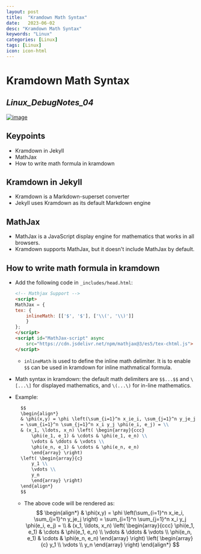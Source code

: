 ```yaml
---
layout: post
title:  "Kramdown Math Syntax"
date:   2023-06-02
desc: "Kramdown Math Syntax"
keywords: "Linux"
categories: [Linux]
tags: [Linux]
icon: icon-html
---
```


# Kramdown Math Syntax
## _Linux_DebugNotes_04_

[![image](https://fossbytes.com/wp-content/uploads/2020/02/Ubuntu-18.04.4-release.jpg)](https://docs.mathjax.org/en/latest/web/start.html)

## Keypoints 
- Kramdown in Jekyll
- MathJax 
- How to write math formula in kramdown

## Kramdown in Jekyll
- Kramdown is a Markdown-superset converter
- Jekyll uses Kramdown as its default Markdown engine


## MathJax
- MathJax is a JavaScript display engine for mathematics that works in all browsers.
- Kramdown supports MathJax, but it doesn't include MathJax by default.

## How to write math formula in kramdown
- Add the following code in `_includes/head.html`:
    ```html
    <!-- Mathjax Support -->
    <script>
    MathJax = {
    tex: {
        inlineMath: [['$', '$'], ['\\(', '\\)']]
        }
    };
    </script>
    <script id="MathJax-script" async
        src="https://cdn.jsdelivr.net/npm/mathjax@3/es5/tex-chtml.js">
    </script>
    ```
    - `inlineMath` is used to define the inline math delimiter. It is to enable `$$` can be used in kramdown for inline mathmatical formula.

- Math syntax in kramdown: the default math delimiters are `$$...$$` and `\[...\]` for displayed mathematics, and `\(...\)` for in-line mathematics.
- Example:
  ```markdown
    $$
    \begin{align*}
    & \phi(x,y) = \phi \left(\sum_{i=1}^n x_ie_i, \sum_{j=1}^n y_je_j \right)
    = \sum_{i=1}^n \sum_{j=1}^n x_i y_j \phi(e_i, e_j) = \\
    & (x_1, \ldots, x_n) \left( \begin{array}{ccc}
        \phi(e_1, e_1) & \cdots & \phi(e_1, e_n) \\
        \vdots & \ddots & \vdots \\
        \phi(e_n, e_1) & \cdots & \phi(e_n, e_n)
        \end{array} \right)
    \left( \begin{array}{c}
        y_1 \\
        \vdots \\
        y_n
        \end{array} \right)
    \end{align*}
    $$
    ```
    - The above code will be rendered as:
  $$
    \begin{align*}
    & \phi(x,y) = \phi \left(\sum_{i=1}^n x_ie_i, \sum_{j=1}^n y_je_j \right)
    = \sum_{i=1}^n \sum_{j=1}^n x_i y_j \phi(e_i, e_j) = \\
    & (x_1, \ldots, x_n) \left( \begin{array}{ccc}
        \phi(e_1, e_1) & \cdots & \phi(e_1, e_n) \\
        \vdots & \ddots & \vdots \\
        \phi(e_n, e_1) & \cdots & \phi(e_n, e_n)
        \end{array} \right)
    \left( \begin{array}{c}
        y_1 \\
        \vdots \\
        y_n
        \end{array} \right)
    \end{align*}
    $$
    